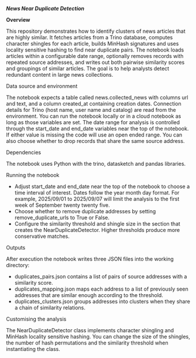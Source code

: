 ***News Near Duplicate Detection***

**Overview**

This repository demonstrates how to identify clusters of news articles that are highly similar. It fetches articles from a Trino database, computes character shingles for each article, builds MinHash signatures and uses locality sensitive hashing to find near duplicate pairs. The notebook loads articles within a configurable date range, optionally removes records with repeated source addresses, and writes out both pairwise similarity scores and groupings of similar articles. The goal is to help analysts detect redundant content in large news collections.


Data source and environment

The notebook expects a table called news.collected_news with columns url and text, and a column created_at containing creation dates. Connection details for Trino (host name, user name and catalog) are read from the environment. You can run the notebook locally or in a cloud notebook as long as those variables are set. The date range for analysis is controlled through the start_date and end_date variables near the top of the notebook. If either value is missing the code will use an open ended range. You can also choose whether to drop records that share the same source address.

Dependencies

The notebook uses Python with the trino, datasketch and pandas libraries.

Running the notebook

- Adjust start_date and end_date near the top of the notebook to choose a time interval of interest. Dates follow the year month day format. For example, 2025/09/01 to 2025/09/07 will limit the analysis to the first week of September twenty twenty five.
- Choose whether to remove duplicate addresses by setting remove_duplicate_urls to True or False.
- Configure the similarity threshold and shingle size in the section that creates the NearDuplicateDetector. Higher thresholds produce more conservative matches.

Outputs

After execution the notebook writes three JSON files into the working directory:
- duplicates_pairs.json contains a list of pairs of source addresses with a similarity score.
- duplicates_mapping.json maps each address to a list of previously seen addresses that are similar enough according to the threshold.
- duplicates_clusters.json groups addresses into clusters when they share a chain of similarity relations.

Customising the analysis

The NearDuplicateDetector class implements character shingling and MinHash locality sensitive hashing. You can change the size of the shingles, the number of hash permutations and the similarity threshold when instantiating the class.
